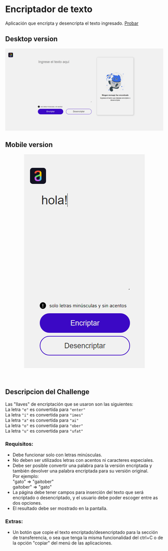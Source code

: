 # Encriptador de texto

Aplicación que encripta y desencripta el texto ingresado. [Probar](http://158.101.30.210/encrypt-challenge-alura/)

## Desktop version
<p align="center">
   <img  heigth="500" src="/img/img-encriptador.PNG" alt="imagen del encriptador de texto"/>
</p>

## Mobile version
<p align="center">
   <img  src="/img/img-encriptador-responsive.PNG" alt="imagen del encriptador de texto"/>
</p>
<br>

## Descripcion del Challenge

Las "llaves" de encriptación que se usaron son las siguientes: <br>
La letra `"e"` es convertida para `"enter"` <br>
La letra `"i"` es convertida para `"imes"` <br>
La letra `"a"` es convertida para `"ai"` <br>
La letra `"o"` es convertida para `"ober"` <br>
La letra `"u"` es convertida para `"ufat"` <br>

### Requisitos: 
- Debe funcionar solo con letras minúsculas. <br>
- No deben ser utilizados letras con acentos ni caracteres especiales. <br>
- Debe ser posible convertir una palabra para la versión encriptada y también devolver una palabra encriptada para su versión original. <br>
Por ejemplo:<br> "gato" => "gaitober" <br> gaitober" => "gato" <br>
- La página debe tener campos para inserción del texto que será encriptado o desencriptado, y el usuario debe poder escoger entre as dos opciones. <br>
- El resultado debe ser mostrado en la pantalla. <br>

### Extras: 
- Un botón que copie el texto encriptado/desencriptado para la sección de transferencia, o sea que tenga la misma funcionalidad del ctrl+C o de la opción "copiar" del menú de las aplicaciones. <br>
